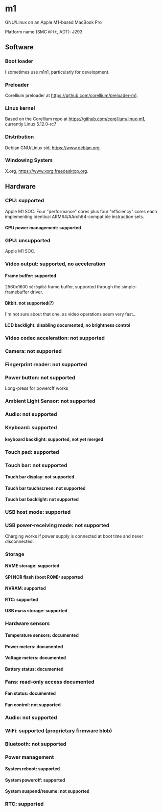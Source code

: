 # m1
GNU/Linux on an Apple M1-based MacBook Pro

Platform name (SMC `RPlt`, ADT): J293

## Software

### Boot loader

I sometimes use m1n1, particularly for development.

### Preloader

Corellium preloader at https://github.com/corellium/preloader-m1.

### Linux kernel

Based on the Corellium repo at https://github.com/corellium/linux-m1, currently Linux 5.12.0-rc7

### Distribution

Debian GNU/Linux sid, https://www.debian.org.

### Windowing System

X.org, https://www.xorg.freedesktop.org.

## Hardware

### CPU: supported

Apple M1 SOC. Four "performance" cores plus four "efficiency" cores each implementing identical ARM64/AArch64-compatible instruction sets.

#### CPU power management: supported

### GPU: unsupported

Apple M1 SOC.

### Video output: supported, no acceleration

#### Frame buffer: supported

2560x1600 `x8r8g8b8` frame buffer, supported through the simple-framebuffer driver.

#### Bitblt: not supported(?)

I'm not sure about that one, as video operations seem very fast...

#### LCD backlight: disabling documented, no brightness control

### Video codec acceleration: not supported

### Camera: not supported
### Fingerprint reader: not supported
### Power button: not supported

Long-press for poweroff works

### Ambient Light Sensor: not supported
### Audio: not supported

### Keyboard: supported
#### keyboard backlight: supported, not yet merged
### Touch pad: supported
### Touch bar: not supported
#### Touch bar display: not supported
#### Touch bar touchscreen: not supported
#### Touch bar backlight: not supported

### USB host mode: supported
### USB power-receiving mode: not supported

Charging works if power supply is connected at boot time and never disconnected.

### Storage
#### NVME storage: supported
#### SPI NOR flash (boot ROM): supported
#### NVRAM: supported
#### RTC: supported
#### USB mass storage: supported

### Hardware sensors
#### Temperature sensors: documented
#### Power meters: documented
#### Voltage meters: documented
#### Battery status: documented
### Fans: read-only access documented
#### Fan status: documented
#### Fan control: not supported

### Audio: not supported

### WiFi: supported (proprietary firmware blob)
### Bluetooth: not supported

### Power management
#### System reboot: supported
#### System poweroff: supported
#### System suspend/resume: not supported

### RTC: supported
